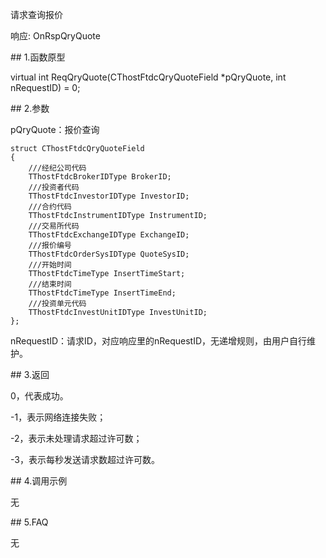 <p>请求查询报价</p>
<p>响应: OnRspQryQuote</p>
<span class="anchor" id="8cfddcf9-65c7-4af0-892c-bda69c8ab7a4"></span>
## 1.函数原型
<p>virtual int ReqQryQuote(CThostFtdcQryQuoteField *pQryQuote, int nRequestID) = 0;</p>
<span class="anchor" id="124a0464-83f7-4a7d-b3f2-be2d3036a442"></span>
## 2.参数
<p>pQryQuote：报价查询</p>
<pre><code>struct CThostFtdcQryQuoteField
{
    ///经纪公司代码
    TThostFtdcBrokerIDType BrokerID;
    ///投资者代码
    TThostFtdcInvestorIDType InvestorID;
    ///合约代码
    TThostFtdcInstrumentIDType InstrumentID;
    ///交易所代码
    TThostFtdcExchangeIDType ExchangeID;
    ///报价编号
    TThostFtdcOrderSysIDType QuoteSysID;
    ///开始时间
    TThostFtdcTimeType InsertTimeStart;
    ///结束时间
    TThostFtdcTimeType InsertTimeEnd;
    ///投资单元代码
    TThostFtdcInvestUnitIDType InvestUnitID;
};
</code></pre>
<p>nRequestID：请求ID，对应响应里的nRequestID，无递增规则，由用户自行维护。</p>
<span class="anchor" id="8ee49429-084a-45df-84da-d77485097002"></span>
## 3.返回
<p>0，代表成功。</p>
<p>-1，表示网络连接失败；</p>
<p>-2，表示未处理请求超过许可数；</p>
<p>-3，表示每秒发送请求数超过许可数。</p>
<span class="anchor" id="daec429d-68b0-421a-b39c-7e7114eb098c"></span>
## 4.调用示例
<p>无</p>
<span class="anchor" id="e04fd7d2-9825-4955-9994-188a894a59e4"></span>
## 5.FAQ
<p>无</p>
